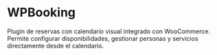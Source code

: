 # WPBooking
Plugin de reservas con calendario visual integrado con WooCommerce. Permite configurar disponibilidades, gestionar personas y servicios directamente desde el calendario.
